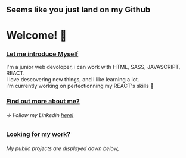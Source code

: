 ## Seems like you just land on my  __Github__
# Welcome! 👋

### <ins> Let me introduce Myself </ins>
I'm a junior web devoloper, i can work with HTML, SASS, JAVASCRIPT, REACT.  
I love descovering new things, and i like learning a lot.  
i'm currently working on perfectionning my REACT's skills  :muscle:  

### <ins>Find out more about me?</ins>  
###### => Follow my Linkedin [here!](https://www.linkedin.com/in/austin-benard/)  

### <ins>Looking for my work?</ins>  
###### My public projects are displayed down below, 



<!--
**Achouffe666/Achouffe666** is a ✨ _special_ ✨ repository because its `README.md` (this file) appears on your GitHub profile.

Here are some ideas to get you started:

- 🔭 I’m currently working on ...
- 🌱 I’m currently learning ...
- 👯 I’m looking to collaborate on ...
- 🤔 I’m looking for help with ...
- 💬 Ask me about ...
- 📫 How to reach me: ...
- 😄 Pronouns: ...
- ⚡ Fun fact: ...
-->

